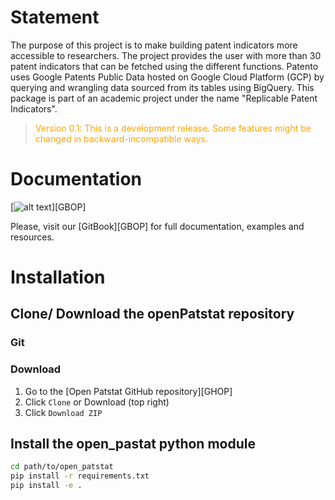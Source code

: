 # Statement

The purpose of this project is to make building patent indicators more accessible to researchers. The project provides the user with more than 30 patent indicators that can be fetched using the different functions. Patento uses Google Patents Public Data hosted on Google Cloud Platform (GCP) by querying and wrangling data sourced from its tables using BigQuery. This package is part of an academic project under the name "Replicable Patent Indicators".


> <font color='orange'>Version 0.1: This is a development release. Some features might be changed in backward-incompatible ways.</font>

# Documentation

[![alt text](https://gitlab.com/uploads/-/system/project/avatar/1058960/gitbook.png "Logo GitBook")][GBOP]

Please, visit our [GitBook][GBOP] for full documentation, examples and resources.   



# Installation 

## Clone/ Download the openPatstat repository

### Git



### Download

1. Go to the [Open Patstat GitHub repository][GHOP]​
2. Click `Clone` or Download (top right)
3. Click `Download ZIP`

## Install the open_pastat python module

```bash
cd path/to/open_patstat
pip install -r requirements.txt
pip install -e .
```
